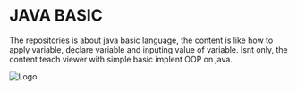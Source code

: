 
# JAVA BASIC
The repositories is about java basic language, the content is like how to apply variable, declare variable and inputing value of variable. Isnt only, the content teach viewer with simple basic implent OOP on java.


![Logo](https://media.licdn.com/dms/image/D5612AQH_-_-VwzRmUg/article-cover_image-shrink_720_1280/0/1664415846393?e=2147483647&v=beta&t=MwDHKMzAObe4wwF1YfVdNXQCvMTfuZBaRhtZZtHf18A)